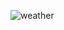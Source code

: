 ![weather](https://github.com/9maximus/9maximus_test/assets/132347489/2ffcbb86-6d7f-488c-b74d-beaea5a1e9bc)
